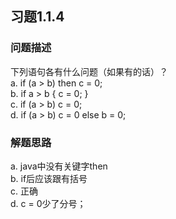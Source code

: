 ## 习题1.1.4  
  
### 问题描述  
下列语句各有什么问题（如果有的话）？  
a. if (a > b) then c = 0;  
b. if a > b { c = 0; }  
c. if (a > b) c = 0;  
d. if (a > b) c = 0 else b = 0;  
  
### 解题思路  
a. java中没有关键字then  
b. if后应该跟有括号  
c. 正确  
d. c = 0少了分号；